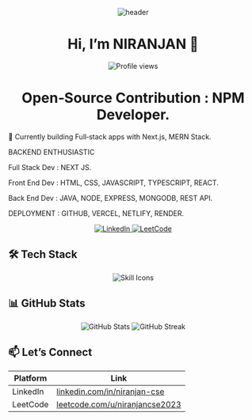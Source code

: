 <p align="center">
  <img src="https://capsule-render.vercel.app/api?text=Hola%20Amigo's!👋&animation=fadeIn&type=waving&color=gradient&height=120" alt="header"/>
</p>

<h1 align="center">Hi, I’m NIRANJAN 👋</h1>

<p align="center">
  <img src="https://komarev.com/ghpvc/?username=niranjan20rc&style=flat-square&color=blue" alt="Profile views"/>
</p>


<h1 align="center">
  Open‑Source Contribution : NPM Developer.
</h1>

🔭 Currently building Full‑stack apps with Next.js, MERN Stack.  
<p>BACKEND ENTHUSIASTIC</p> 
<p>Full Stack Dev : NEXT JS.</p>
<p>Front End Dev : HTML, CSS, JAVASCRIPT, TYPESCRIPT, REACT.</p>
<p>Back End Dev : JAVA, NODE, EXPRESS, MONGODB, REST API.</p>
<p>DEPLOYMENT : GITHUB, VERCEL, NETLIFY, RENDER.</p>

<p align="center">
  <a href="https://www.linkedin.com/in/niranjan-cse/" target="_blank">
    <img src="https://img.shields.io/badge/LinkedIn-Connect-blue?logo=linkedin&style=for-the-badge" alt="LinkedIn"/>
  </a>
  <a href="https://leetcode.com/u/niranjancse2023/" target="_blank">
    <img src="https://img.shields.io/badge/LeetCode-Visit-orange?logo=leetcode&style=for-the-badge" alt="LeetCode"/>
  </a>
</p>

## 🛠️ Tech Stack

<p align="center">
  <img src="https://skillicons.dev/icons?i=java,html,css,js,ts,react,nodejs,express,mongodb,nextjs,reactnative,netlify,vercel&theme=light" alt="Skill Icons"/>
</p>

## 📊 GitHub Stats

<p align="center">
  <img src="https://github-readme-stats.vercel.app/api?username=niranjan20rc&show_icons=true&theme=radical" alt="GitHub Stats"/>
  <img src="https://github-readme-streak-stats.herokuapp.com/?user=niranjan20rc&theme=radical" alt="GitHub Streak"/>
</p>

## 📫 Let’s Connect

| Platform | Link |
|----------|------|
| LinkedIn | [linkedin.com/in/niranjan-cse](https://www.linkedin.com/in/niranjan-cse/) |
| LeetCode | [leetcode.com/u/niranjancse2023](https://leetcode.com/u/niranjancse2023/) |
